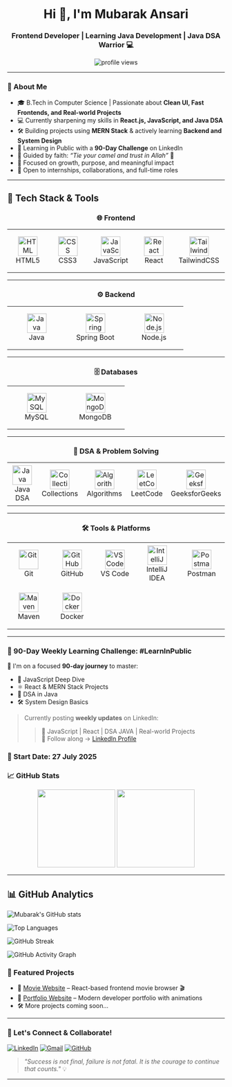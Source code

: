<h1 align="center">Hi 👋, I'm Mubarak Ansari</h1>
<h3 align="center">Frontend Developer | Learning Java Development | Java DSA Warrior 💻</h3>

<p align="center">
  <img src="https://komarev.com/ghpvc/?username=Mubarak-Ansari-dev&label=Profile%20views&color=0e75b6&style=flat" alt="profile views" />
</p>

---

### 🧕 About Me  
- 🎓 B.Tech in Computer Science | Passionate about **Clean UI, Fast Frontends, and Real-world Projects**  
- 💻 Currently sharpening my skills in **React.js, JavaScript, and Java DSA**  
- 🛠️ Building projects using **MERN Stack** & actively learning **Backend and System Design**  
- 🧠 Learning in Public with a **90-Day Challenge** on LinkedIn  
- 🕋 Guided by faith: *“Tie your camel and trust in Allah”* 🤲  
- 🌱 Focused on growth, purpose, and meaningful impact  
- 🤝 Open to internships, collaborations, and full-time roles

---
## 🚀 Tech Stack & Tools  

<div align="center">

### 🌐 Frontend  
<table>
  <tr>
    <td align="center" width="120" height="100">
      <img src="https://skillicons.dev/icons?i=html" width="45" height="45" alt="HTML" /><br>HTML5
    </td>
    <td align="center" width="120" height="100">
      <img src="https://skillicons.dev/icons?i=css" width="45" height="45" alt="CSS" /><br>CSS3
    </td>
    <td align="center" width="120" height="100">
      <img src="https://skillicons.dev/icons?i=js" width="45" height="45" alt="JavaScript" /><br>JavaScript
    </td>
    <td align="center" width="120" height="100">
      <img src="https://skillicons.dev/icons?i=react" width="45" height="45" alt="React" /><br>React
    </td>
    <td align="center" width="120" height="100">
      <img src="https://skillicons.dev/icons?i=tailwind" width="45" height="45" alt="Tailwind" /><br>TailwindCSS
    </td>
  </tr>
</table>

---

### ⚙️ Backend  
<table>
  <tr>
    <td align="center" width="120" height="100">
      <img src="https://skillicons.dev/icons?i=java" width="45" height="45" alt="Java" /><br>Java
    </td>
    <td align="center" width="120" height="100">
      <img src="https://skillicons.dev/icons?i=spring" width="45" height="45" alt="Spring Boot" /><br>Spring Boot
    </td>
    <td align="center" width="120" height="100">
      <img src="https://skillicons.dev/icons?i=nodejs" width="45" height="45" alt="Node.js" /><br>Node.js
    </td>
  </tr>
</table>

---

### 🗄️ Databases  
<table>
  <tr>
    <td align="center" width="120" height="100">
      <img src="https://skillicons.dev/icons?i=mysql" width="45" height="45" alt="MySQL" /><br>MySQL
    </td>
    <td align="center" width="120" height="100">
      <img src="https://skillicons.dev/icons?i=mongodb" width="45" height="45" alt="MongoDB" /><br>MongoDB
    </td>
  </tr>
</table>

---

### 📘 DSA & Problem Solving  
<table>
  <tr>
    <td align="center" width="120" height="100">
      <img src="https://skillicons.dev/icons?i=java" width="45" height="45" alt="Java DSA" /><br>Java DSA
    </td>
    <td align="center" width="120" height="100">
      <img src="https://cdn.jsdelivr.net/gh/devicons/devicon/icons/git/git-original.svg" width="45" height="45" alt="Collections" /><br>Collections
    </td>
    <td align="center" width="120" height="100">
      <img src="https://cdn.jsdelivr.net/gh/devicons/devicon/icons/github/github-original.svg" width="45" height="45" alt="Algorithms" /><br>Algorithms
    </td>
    <td align="center" width="120" height="100">
      <img src="https://upload.wikimedia.org/wikipedia/commons/1/19/LeetCode_logo_black.png" width="45" height="45" alt="LeetCode" /><br>LeetCode
    </td>
    <td align="center" width="120" height="100">
      <img src="https://upload.wikimedia.org/wikipedia/commons/4/43/GeeksforGeeks.svg" width="45" height="45" alt="GeeksforGeeks" /><br>GeeksforGeeks
    </td>
  </tr>
</table>

---

### 🛠 Tools & Platforms  
<table>
  <tr>
    <td align="center" width="120" height="100">
      <img src="https://skillicons.dev/icons?i=git" width="45" height="45" alt="Git" /><br>Git
    </td>
    <td align="center" width="120" height="100">
      <img src="https://skillicons.dev/icons?i=github" width="45" height="45" alt="GitHub" /><br>GitHub
    </td>
    <td align="center" width="120" height="100">
      <img src="https://skillicons.dev/icons?i=vscode" width="45" height="45" alt="VS Code" /><br>VS Code
    </td>
    <td align="center" width="120" height="100">
      <img src="https://skillicons.dev/icons?i=idea" width="45" height="45" alt="IntelliJ" /><br>IntelliJ IDEA
    </td>
    <td align="center" width="120" height="100">
      <img src="https://skillicons.dev/icons?i=postman" width="45" height="45" alt="Postman" /><br>Postman
    </td>
  </tr>
  <tr>
    <td align="center" width="120" height="100">
      <img src="https://skillicons.dev/icons?i=maven" width="45" height="45" alt="Maven" /><br>Maven
    </td>
    <td align="center" width="120" height="100">
      <img src="https://skillicons.dev/icons?i=docker" width="45" height="45" alt="Docker" /><br>Docker
    </td>
  </tr>
</table>

</div>
  

---

### 📅 90-Day Weekly Learning Challenge: #LearnInPublic

🚀 I'm on a focused **90-day journey** to master:
- 🧠 JavaScript Deep Dive
- ⚛️ React & MERN Stack Projects
- 🧮 DSA in Java
- 🛠️ System Design Basics

 > Currently posting **weekly updates** on LinkedIn:
> > 🚀 JavaScript | React | DSA JAVA | Real-world Projects  
📝 Follow along → [LinkedIn Profile](https://www.linkedin.com/in/mubarak-ansari/)

### 📅 Start Date: 27 July 2025 


### 📈 GitHub Stats

<p align="center">
  <img src="https://github-readme-stats.vercel.app/api?username=Mubarak-Ansari-dev&show_icons=true&theme=github_dark&count_private=true&hide_title=true" height="180"/>
  <img src="https://github-readme-streak-stats.herokuapp.com?user=Mubarak-Ansari-dev&theme=github-dark&hide_border=true" height="180"/>
</p>

---

## 📊 GitHub Analytics

![Mubarak's GitHub stats](https://github-readme-stats.vercel.app/api?username=Mubarak-Ansari-dev&show_icons=true&theme=radical)

![Top Languages](https://github-readme-stats.vercel.app/api/top-langs/?username=Mubarak-Ansari-dev&layout=compact&theme=radical)

![GitHub Streak](https://github-readme-streak-stats.herokuapp.com/?user=Mubarak-Ansari-dev&theme=radical)

![GitHub Activity Graph](https://github-readme-activity-graph.vercel.app/graph?username=Mubarak-Ansari-dev&theme=react-dark)


### 📌 Featured Projects
- 🔗 [Movie Website](https://movie-website-theta-two.vercel.app/) – React-based frontend movie browser 🎬  
- 🔗 [Portfolio Website](https://my-portfolio-delta-orpin-16.vercel.app/) – Modern developer portfolio with animations  
- 🛠 More projects coming soon...

---

### 🤝 Let's Connect & Collaborate!
[![LinkedIn](https://img.shields.io/badge/-LinkedIn-blue?style=flat-square&logo=linkedin)](https://www.linkedin.com/in/mubarak-ansari/)
[![Gmail](https://img.shields.io/badge/-Email-red?style=flat-square&logo=gmail)](mailto:mubarakansari8948@gmail.com)
[![GitHub](https://img.shields.io/badge/-GitHub-000?style=flat-square&logo=github)](https://github.com/Mubarak-Ansari-dev)

> *"Success is not final, failure is not fatal. It is the courage to continue that counts."* 💡

---

